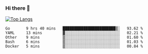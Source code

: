### Hi there 👋

<!--
**3Xpl0it3r/3Xpl0it3r** is a ✨ _special_ ✨ repository because its `README.md` (this file) appears on your GitHub profile.

Here are some ideas to get you started:

- 🔭 I’m currently working on ...
- 🌱 I’m currently learning ...
- 👯 I’m looking to collaborate on ...
- 🤔 I’m looking for help with ...
- 💬 Ask me about ...
- 📫 How to reach me: ...
- 😄 Pronouns: ...
- ⚡ Fun fact: ...
-->


[![Top Langs](https://github-readme-stats.vercel.app/api/top-langs/?username=3Xpl0it3r&layout=compact)](https://github.com/3Xpl0it3r/3Xpl0it3r)

<!--START_SECTION:waka-->
```text
Go       9 hrs 40 mins   ███████████████████████▒░   93.62 % 
YAML     13 mins         ▓░░░░░░░░░░░░░░░░░░░░░░░░   02.21 % 
Other    9 mins          ▒░░░░░░░░░░░░░░░░░░░░░░░░   01.60 % 
Bash     6 mins          ▒░░░░░░░░░░░░░░░░░░░░░░░░   01.03 % 
Docker   5 mins          ▒░░░░░░░░░░░░░░░░░░░░░░░░   00.84 % 
```
<!--END_SECTION:waka-->
